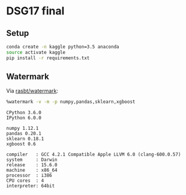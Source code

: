 # DSG17 final

## Setup

```sh
conda create -n kaggle python=3.5 anaconda
source activate kaggle
pip install -r requirements.txt
```

## Watermark

Via [rasbt/watermark](https://github.com/rasbt/watermark):

```sh
%watermark -v -m -p numpy,pandas,sklearn,xgboost
```

```
CPython 3.6.0
IPython 6.0.0

numpy 1.12.1
pandas 0.20.1
sklearn 0.18.1
xgboost 0.6

compiler   : GCC 4.2.1 Compatible Apple LLVM 6.0 (clang-600.0.57)
system     : Darwin
release    : 15.6.0
machine    : x86_64
processor  : i386
CPU cores  : 4
interpreter: 64bit
```

